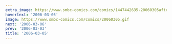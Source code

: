```yaml
---
extra_image: https://www.smbc-comics.com/comics/1447442635-20060305after.png
hovertext: '2006-03-05'
image: https://www.smbc-comics.com/comics/20060305.gif
next: '2006-03-06'
prev: '2006-03-03'
title: '2006-03-05'
---
```

